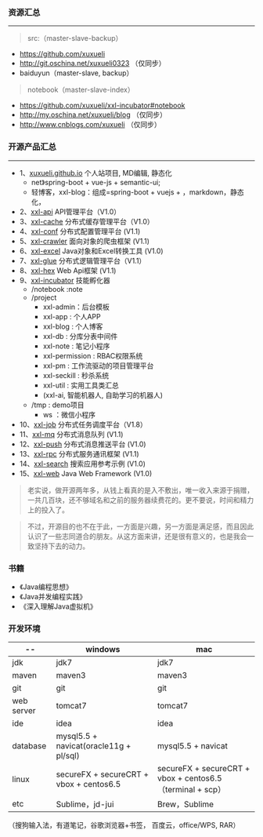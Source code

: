 ### 资源汇总

---
> src:（master-slave-backup）
- https://github.com/xuxueli
- http://git.oschina.net/xuxueli0323 （仅同步）
- baiduyun（master-slave, backup）

> notebook（master-slave-index）
- https://github.com/xuxueli/xxl-incubator#notebook
- http://my.oschina.net/xuxueli/blog （仅同步）
- http://www.cnblogs.com/xuxueli （仅同步）


### 开源产品汇总

---
- 1、[xuxueli.github.io](https://github.com/xuxueli/xuxueli.github.io)  个人站项目, MD编辑, 静态化
    - net》spring-boot + vue-js + semantic-ui;
    - 轻博客，xxl-blog：组成=spring-boot + vuejs + ，markdown，静态化，
- 2、[xxl-api](https://github.com/xuxueli/xxl-api)               API管理平台（V1.0）
- 3、[xxl-cache](https://github.com/xuxueli/xxl-cache)           分布式缓存管理平台（V1.0）
- 4、[xxl-conf](https://github.com/xuxueli/xxl-conf)             分布式配置管理平台 (V1.1)
- 5、[xxl-crawler](https://github.com/xuxueli/xxl-crawler)       面向对象的爬虫框架 (V1.1)
- 6、[xxl-excel](https://github.com/xuxueli/xxl-excel)           Java对象和Excel转换工具 (V1.0)
- 7、[xxl-glue](https://github.com/xuxueli/xxl-glue)             分布式逻辑管理平台（V1.1）
- 8、[xxl-hex](https://github.com/xuxueli/xxl-hex)               Web Api框架 (V1.1)
- 9、[xxl-incubator](https://github.com/xuxueli/xxl-incubator)   技能孵化器
    - /notebook :note
    - /project
        - xxl-admin：后台模板
        - xxl-app : 个人APP
        - xxl-blog : 个人博客
        - xxl-db : 分库分表中间件
        - xxl-note : 笔记小程序
        - xxl-permission : RBAC权限系统
        - xxl-pm : 工作流驱动的项目管理平台
        - xxl-seckill : 秒杀系统
        - xxl-util : 实用工具类汇总
        - (xxl-ai, 智能机器人, 自助学习的机器人)
    - /tmp : demo项目
        - ws ：微信小程序
- 10、[xxl-job](https://github.com/xuxueli/xxl-job)               分布式任务调度平台（V1.8）
- 11、[xxl-mq](https://github.com/xuxueli/xxl-mq)                分布式消息队列 (V1.1)
- 12、[xxl-push](https://github.com/xuxueli/xxl-push)            分布式消息推送平台 (V1.0)
- 13、[xxl-rpc](https://github.com/xuxueli/xxl-rpc)              分布式服务通讯框架 (V1.1)
- 14、[xxl-search](https://github.com/xuxueli/xxl-search)        搜索应用参考示例 (V1.0)
- 15、[xxl-web](https://github.com/xuxueli/xxl-web)              Java Web Framework (V1.0)


> 老实说，做开源两年多，从钱上看真的是入不敷出，唯一收入来源于捐赠，一共几百块，还不够域名和之前的服务器续费花的。更不要说，时间和精力上的投入了。

> 不过，开源目的也不在于此，一方面是兴趣，另一方面是满足感，而且因此认识了一些志同道合的朋友。从这方面来讲，还是很有意义的，也是我会一致坚持下去的动力。


### 书籍

- 《Java编程思想》
- 《Java并发编程实践》
- 《深入理解Java虚拟机》

### 开发环境

-- | windows | mac
--- | --- | ---
jdk | jdk7 | jdk7
maven | maven3 | maven3
git | git | git
web server | tomcat7 | tomcat7
ide | idea | idea
database | mysql5.5 + navicat(oracle11g + pl/sql) | mysql5.5 + navicat
linux | secureFX + secureCRT + vbox + centos6.5 | secureFX + secureCRT + vbox + centos6.5（terminal + scp）
etc | Sublime，jd-jui | Brew，Sublime
（搜狗输入法，有道笔记，谷歌浏览器+书签， 百度云，office/WPS, RAR）





